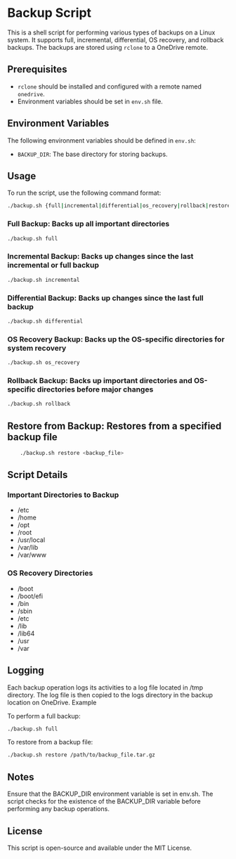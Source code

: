 # Backup Script

This is a shell script for performing various types of backups on a Linux system. It supports full, incremental, differential, OS recovery, and rollback backups. The backups are stored using `rclone` to a OneDrive remote.

## Prerequisites

- `rclone` should be installed and configured with a remote named `onedrive`.
- Environment variables should be set in `env.sh` file.

## Environment Variables

The following environment variables should be defined in `env.sh`:

- `BACKUP_DIR`: The base directory for storing backups.

## Usage

To run the script, use the following command format:

```bash
./backup.sh {full|incremental|differential|os_recovery|rollback|restore <backup_file>}
```

### Full Backup: Backs up all important directories

```bash
./backup.sh full
```

### Incremental Backup: Backs up changes since the last incremental or full backup

```bash
./backup.sh incremental
```

### Differential Backup: Backs up changes since the last full backup

```bash
./backup.sh differential
```

### OS Recovery Backup: Backs up the OS-specific directories for system recovery

```bash
./backup.sh os_recovery
```

### Rollback Backup: Backs up important directories and OS-specific directories before major changes

```bash
./backup.sh rollback
```

## Restore from Backup: Restores from a specified backup file

```bash
    ./backup.sh restore <backup_file>
```

## Script Details

### Important Directories to Backup

- /etc
- /home
- /opt
- /root
- /usr/local
- /var/lib
- /var/www

### OS Recovery Directories

- /boot
- /boot/efi
- /bin
- /sbin
- /etc
- /lib
- /lib64
- /usr
- /var

## Logging

Each backup operation logs its activities to a log file located in /tmp directory. The log file is then copied to the logs directory in the backup location on OneDrive.
Example

To perform a full backup:

```bash
./backup.sh full
```

To restore from a backup file:

```bash
./backup.sh restore /path/to/backup_file.tar.gz
```

## Notes

Ensure that the BACKUP_DIR environment variable is set in env.sh.
The script checks for the existence of the BACKUP_DIR variable before performing any backup operations.

## License

This script is open-source and available under the MIT License.
